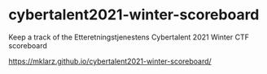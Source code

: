 # cybertalent2021-winter-scoreboard
Keep a track of the Etteretningstjenestens Cybertalent 2021 Winter CTF scoreboard

https://mklarz.github.io/cybertalent2021-winter-scoreboard/
